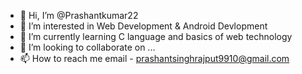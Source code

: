 - 👋 Hi, I’m @Prashantkumar22
- 👀 I’m interested in Web Development & Android Devlopment
- 🌱 I’m currently learning C language and basics of web technology
- 💞️ I’m looking to collaborate on ...
- 📫 How to reach me email - prashantsinghrajput9910@gmail.com

<!---
Prashantkumar22/Prashantkumar22 is a ✨ special ✨ repository because its `README.md` (this file) appears on your GitHub profile.
You can click the Preview link to take a look at your changes.
--->
